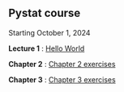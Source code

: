 ## Pystat course
Starting October 1, 2024

**Lecture 1** : [Hello World](https://github.com/PieRatCat/python_course/blob/338d727ee9ed78119b0bef1001139f100c0e1a72/HelloWorld.ipynb)

**Chapter 2** :  [Chapter 2 exercises](https://github.com/PieRatCat/python_course/blob/0eb21cd5eeb02a4c2d022dd329f255a0e5e42ce6/chapter_2.ipynb)

**Chapter 3** : [Chapter 3 exercises](https://github.com/PieRatCat/python_course/blob/abe2bfe042b8c003030ff74b9313240147f1e72a/chapter_3.ipynb)
